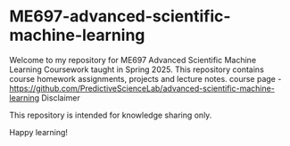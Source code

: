 # ME697-advanced-scientific-machine-learning


Welcome to my repository for ME697 Advanced Scientific Machine Learning Coursework taught in Spring 2025. This repository contains course homework assignments, projects and lecture notes.
course page - https://github.com/PredictiveScienceLab/advanced-scientific-machine-learning
Disclaimer

This repository is intended for knowledge sharing only.

Happy learning!
